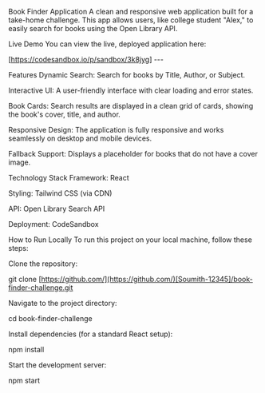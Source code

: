 Book Finder Application
A clean and responsive web application built for a take-home challenge. This app allows users, like college student "Alex," to easily search for books using the Open Library API.

Live Demo
You can view the live, deployed application here:

[https://codesandbox.io/p/sandbox/3k8jyg] ---

Features
Dynamic Search: Search for books by Title, Author, or Subject.

Interactive UI: A user-friendly interface with clear loading and error states.

Book Cards: Search results are displayed in a clean grid of cards, showing the book's cover, title, and author.

Responsive Design: The application is fully responsive and works seamlessly on desktop and mobile devices.

Fallback Support: Displays a placeholder for books that do not have a cover image.

Technology Stack
Framework: React

Styling: Tailwind CSS (via CDN)

API: Open Library Search API

Deployment: CodeSandbox

How to Run Locally
To run this project on your local machine, follow these steps:

Clone the repository:

git clone [https://github.com/](https://github.com/)[Soumith-12345]/book-finder-challenge.git

Navigate to the project directory:

cd book-finder-challenge

Install dependencies (for a standard React setup):

npm install

Start the development server:

npm start
